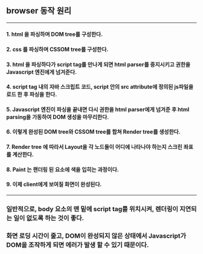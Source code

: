 ## browser 동작 원리
-----------------------------------------------------------------------------------------------
#### 1. html 을 파싱하며 DOM tree를 구성한다.
#### 2. css 를 파싱하며 CSSOM tree를 구성한다.
#### 3. html 을 파싱하다가 script tag를 만나게 되면 html parser를 중지시키고 권한을 Javascript 엔진에게 넘겨준다.
#### 4. script tag 내의 자바 스크립트 코드, script 안의 src attribute에 정의된 js파일을 로드 한 후 파싱을 한다.
#### 5. Javascript 엔진이 파싱을 끝내면 다시 권한을 html parser에게 넘겨준 후 html parsing을 가동하여 DOM 생성을 마무리한다.
#### 6. 이렇게 완성된 DOM tree와 CSSOM tree를 합쳐 Render tree를 생성한다. 
#### 7. Render tree 에 따라서 Layout을 각 노드들이 어디에 나타나야 하는지 스크린 좌표를 계산한다.
#### 8. Paint 는 랜더링 된 요소에 색을 입히는 과정이다.
#### 9. 이제 client에게 보여질 화면이 완성된다.
-----------------------------------------------------------------------------------------------
### 일반적으로, body 요소의 맨 밑에 script tag를 위치시켜, 렌더링이 지연되는 일이 없도록 하는 것이 좋다.
### 화면 로딩 시간이 줄고, DOM이 완성되지 않은 상태에서 Javascript가 DOM을 조작하게 되면 에러가 발생 할 수 있기 때문이다.
